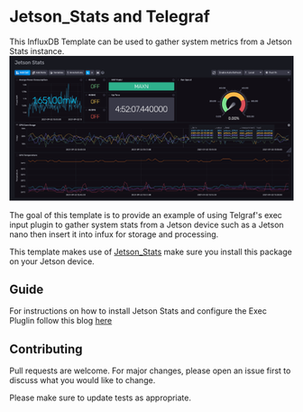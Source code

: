 # Jetson_Stats and Telegraf
This InfluxDB Template can be used to gather system metrics from a Jetson Stats instance. 
![Jetson Stats Dashboard Screenshot](img/jetson-stats-dashboard.png)

The goal of this template is to provide an example of using Telgraf's exec input plugin to gather system stats from a Jetson device such as a Jetson nano then insert it into infux for storage and processing.

This template makes use of [Jetson_Stats](https://github.com/rbonghi/jetson_stats) make sure you install this package on your Jetson device. 



## Guide
For instructions on how to install Jetson Stats and configure the Exec Pluglin follow this blog [here](https://www.influxdata.com/blog/nvidia-jetson-series-part-1-jetson-stats/)

## Contributing
Pull requests are welcome. For major changes, please open an issue first to discuss what you would like to change.

Please make sure to update tests as appropriate.
